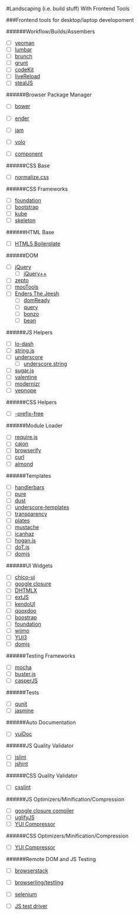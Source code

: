 #Landscaping (i.e. build stuff) With Frontend Tools

###Frontend tools for desktop/laptop developoment

######Workflow/Builds/Assembers

* [  ] [yeoman](http://)
* [  ] [lumbar](http://)
* [  ] [brunch](http://)
* [  ] [grunt](http://)
* [  ] [codeKit](http://)
* [  ] [liveReload](http://)
* [  ] [stealJS](http://)

######Browser Package Manager

* [  ] [bower](http://)
* [  ] [ender](http://)
* [  ] [jam](http://)
* [  ] [volo](http://)
* [  ] [component](http://)


######CSS Base

* [  ] [normalize.css](http://)

######CSS Frameworks

* [  ] [foundation](http://)
* [  ] [bootstrap](http://)
* [  ] [kube](http://)
* [  ] [skeleton](http://)

######HTML Base

* [  ] [HTML5 Boilerplate](http://)

######DOM

* [  ] [jQuery](http://)
	*  [  ] [jQuery++](http://)
* [  ] [zepto](http://)
* [  ] [mooTools](http://)
* [  ] [Enders The Jeesh](http://)
 	* [  ] [domReady](http://)
 	* [  ] [query](http://)
	* [  ] [bonzo](http://)
	* [  ] [bean](http://)

######JS Helpers

* [  ] [lo-dash](http://)
* [  ] [string.js](http://)
* [  ] [underscore](http://)
	* [  ] [underscore.string](http://)
* [  ] [sugar.js](http://)
* [  ] [valentine](http://)
* [  ] [modernizr](http://)
* [  ] [yepnope](http://)

######CSS Helpers

* [  ] [-prefix-free](http://)

######Module Loader

* [  ] [require.js](http://)
* [  ] [cajon](http://)
* [  ] [browserify](http://)
* [  ] [curl](http://)
* [  ] [almond](http://)

######Templates

* [  ] [handlerbars](http://)
* [  ] [pure](http://)
* [  ] [dust](http://)
* [  ] [underscore-templates](http://)
* [  ] [transparency](http://)
* [  ] [plates](http://)
* [  ] [mustache](http://)
* [  ] [icanhaz](http://)
* [  ] [hogan.js](http://)
* [  ] [doT.js](http://)
* [  ] [domjs](http://)

######UI Widgets

* [  ] [chico-ui](http://)
* [  ] [google closure](http://)
* [  ] [DHTMLX](http://)
* [  ] [extJS](http://)
* [  ] [kendoUI](http://)
* [  ] [qooxdoo](http://)
* [  ] [boostrap](http://)
* [  ] [foundation](http://)
* [  ] [wijmo](http://)
* [  ] [YUI3](http://)
* [  ] [domjs](http://)

######Testing Frameworks

* [  ] [mocha](http://)
* [  ] [buster.js](http://)
* [  ] [casperJS](http://)

######Tests

* [  ] [qunit](http://)
* [  ] [jasmine](http://)

######Auto Documentation

* [  ] [yuiDoc](http://)

######JS Quality Validator

* [  ] [jslint](http://)
* [  ] [jshint](http://)

######CSS Quality Validator

* [  ] [csslint](http://)

######JS Optimizers/Minification/Compression

* [  ] [google closure compiler](http://)
* [  ] [uglifyJS](http://)
* [  ] [YUI Compressor](http://)

######CSS Optimizers/Minification/Compression

* [  ] [YUI Compressor](http://)

######Remote DOM and JS Testing

* [  ] [browserstack](http://)
* [  ] [browserling/testling](http://)
* [  ] [selenium](http://)
* [  ] [JS test driver](http://)



















